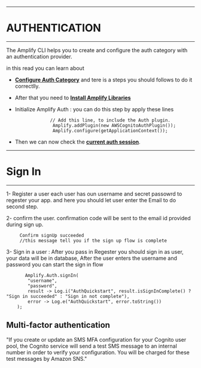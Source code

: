 _____________________________

# AUTHENTICATION
_____________________________


The Amplify CLI helps you to create and configure the auth category with an authentication provider.


in this read you can  learn about 
- **[Configure Auth Category]([url](https://docs.amplify.aws/lib/auth/getting-started/q/platform/android/#configure-auth-category))** and tere is a steps you should follows to do it correctlly.


- After that you need to **[Install Amplify Libraries]([url](https://docs.amplify.aws/lib/auth/getting-started/q/platform/android/#install-amplify-libraries))**

- Initialize Amplify Auth : you can do this step by apply these lines 

                   
                   // Add this line, to include the Auth plugin.
                    Amplify.addPlugin(new AWSCognitoAuthPlugin());
                    Amplify.configure(getApplicationContext());
                    
                    
- Then we can now check the **[current auth session]([url](https://docs.amplify.aws/lib/auth/getting-started/q/platform/android/#check-the-current-auth-session))**.                    
____________________________________

# Sign In
____________________________________
1- Register a user
    each user has oun username and secret passowrd to regester your app. and here you should let user enter the Email to do second step.

2-  confirm the user. 
    confirmation code will be sent to the email id provided during sign up.
    
    
         Confirm signUp succeeded 
         //this message tell you if the sign up flow is complete
         
3- Sign in a user :
 After you pass in Regester you should sign in as user, your data will be in database, After the user enters the username and password you can start the sign in flow  
 
           Amplify.Auth.signIn(
            "username",
            "password",
            result -> Log.i("AuthQuickstart", result.isSignInComplete() ? "Sign in succeeded" : "Sign in not complete"),
            error -> Log.e("AuthQuickstart", error.toString())
        );
        
        
## Multi-factor authentication 
"If you create or update an SMS MFA configuration for your Cognito user pool, the Cognito service will send a test SMS message to an internal number in order to verify your configuration. You will be charged for these test messages by Amazon SNS."

